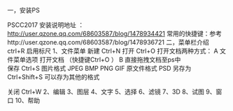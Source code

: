 一，安装PS

PSCC2017 安装说明地址 ：http://user.qzone.qq.com/68603587/blog/1478934421
常用的快捷键：参考http://user.qzone.qq.com/68603587/blog/1478936721 
二，菜单栏介绍
	ctrl+R 启用标尺
1、文件菜单
新建 	Ctrl+N 
打开	Ctrl+O
打开文档两种方式：
A   文件菜单选项  打开文档 （快捷键Ctrl+O ）
B  直接拖拽文档至ps中  
保存		Ctrl+S 
 	图片格式 JPEG BMP  PNG GIF
  	原文件格式 PSD
另存为	Ctrl+Shift+S   可以存为其他的格式

关闭		Ctrl+W 
2、编辑
3、图层
4、文字
5、选择
6、滤镜
7、3D
8、试图
9、窗口
10、帮助
